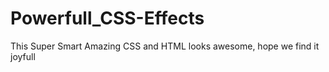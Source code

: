 # Powerfull_CSS-Effects
This Super Smart Amazing CSS and HTML  looks awesome, hope we find it joyfull
